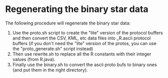 # Regenerating the binary star data


The following procedure will regenerate the binary star data:
1. Use the proto.sh script to create the "lite" version of the protocol
   buffers and then convert the CSV, KML, etc data files into _R.ascii
   protocol buffers (if you don't need the "lite" version of the protos,
   you can use the "proto_generate.sh" script instead)
2. Then use rewrite.sh to replace all the R constants with their integer
   values (from R.java).
3. Finally use the binary.sh to convert the ascii proto bufs to binary ones
   (and put them in the right directory).
